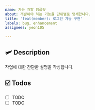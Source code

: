 ```yaml
---
name: 기능 개발 템플릿
about: 개발해야 하는 기능을 단위별로 명세합니다.
title: 'feat(member): 로그인 기능 구현'
labels: bug, enhancement
assignees: yeon105

---
```


## 🛩️ Description
작업에 대한 간단한 설명을 작성합니다.

## ☑️ Todos
- [ ] TODO
- [ ] TODO
